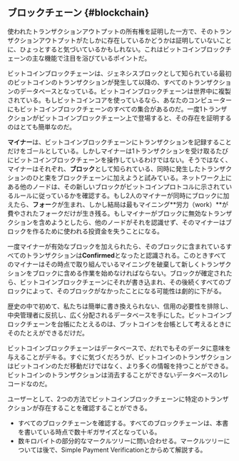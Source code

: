 ## ブロックチェーン {#blockchain}

使われたトランザクションアウトプットの所有権を証明した一方で、そのトランザクションアウトプットがたしかに存在しているかどうかは証明していないことに、ひょっとすると気づいているかもしれない。これはビットコインブロックチェーンの主な機能で注目を浴びているポイントだ。

ビットコインブロックチェーンは、ジェネシスブロックとして知られている最初のビットコインのトランザクションが発生して以降の、すべてのトランザクションのデータベースとなっている。ビットコインブロックチェーンは世界中に複製されている。もしビットコインコアを使っているなら、あなたのコンピューターにもビットコインブロックチェーンのすべての集合があるのだ。一度1トランザクションがビットコインブロックチェーン上で登場すると、その存在を証明するのはとても簡単なのだ。

**マイナー**は、ビットコインブロックチェーンにトランザクションを記録することだけをゴールとしている。しかしマイナーは1トランザクションを受け取るたびにビットコインブロックチェーンを操作しているわけではない。そうではなく、マイナーはそれぞれ、**ブロック**として知られている、同時に発生したトランザクションのひと束をブロックチェーンに加えようと試みている。ネットワーク上にある他のノードは、その新しいブロックがビットコインプロトコルに示されているルールに従っているかを確認する。もし2人のマイナーが同時にブロックに加えたら、**フォー**クが生まれ、しかし結局は最もマイニング**労力（work）**が費やされたフォークだけが生き残る。もしマイナーがブロックに無効なトランザクションを含めようとしたら、他のノードがそれを認識せず、そのマイナーはブロックを作るために使われる投資金を失うことになる。

一度マイナーが有効なブロックを加えられたら、そのブロックに含まれているすべてのトランザクションは**Confirmed**となったと認識される。このときすべてのマイナーはその時点で取り組んでいるマイニングを破棄して新しくトランザクションをブロックに含める作業を始めなければならない。ブロックが確定されたら、ビットコインブロックチェーンにそれが書き込まれ、その後続くすべてのブロックによって、そのブロックがなかったことになる可能性は劇的に下がる。

歴史の中で初めて、私たちは簡単に書き換えられない、信用の必要性を排除し、中央管理者に反抗し、広く分配されるデータベースを手にした。ビットコインブロックチェーンを台帳にたとえるのは、ブットコインを台帳として考えるときにそのたとえができるだけだ。

ビットコインブロックチェーンはデータベースで、だれでもそのデータに意味を与えることがデキる。すぐに気づくだろうが、ビットコインのトランザクションはビットコインのただ移動だけではなく、より多くの情報を持つことができる。ビットコインのトランザクションは消去することができないデータベースの1レコードなのだ。

ユーザーとして、2つの方法でビットコインブロックチェーンに特定のトランザクションが存在することを確認することができる。

* すべてのブロックチェーンを確認する。すべてのブロックチェーンは、本書を書いている時点で数十ギガサイズとなっている。
* 数キロバイトの部分的なマークルツリーに問い合わせる。マークルツリーについては後で、Simple Payment Verificationとからめて解説する。



